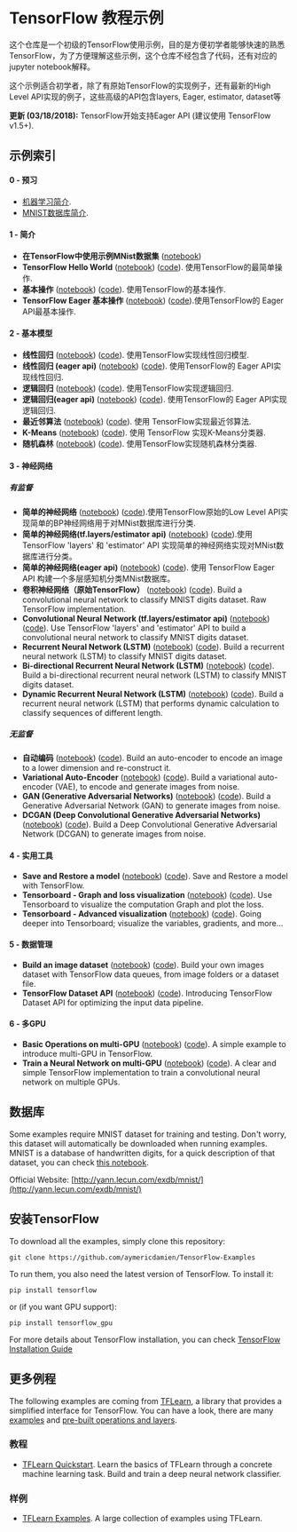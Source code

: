 # TensorFlow 教程示例

这个仓库是一个初级的TensorFlow使用示例，目的是方便初学者能够快速的熟悉TensorFlow，为了方便理解这些示例，这个仓库不经包含了代码，还有对应的jupyter notebook解释。

这个示例适合初学者，除了有原始TensorFlow的实现例子，还有最新的High Level API实现的例子，这些高级的API包含layers, Eager, estimator, dataset等

**更新 (03/18/2018):** TensorFlow开始支持Eager API (建议使用 TensorFlow v1.5+).

## 示例索引

#### 0 - 预习
- [机器学习简介](https://github.com/aymericdamien/TensorFlow-Examples/blob/master/notebooks/0_Prerequisite/ml_introduction.ipynb).
- [MNIST数据库简介](https://github.com/aymericdamien/TensorFlow-Examples/blob/master/notebooks/0_Prerequisite/mnist_dataset_intro.ipynb).

#### 1 - 简介
- **在TensorFlow中使用示例MNist数据集** ([notebook](https://github.com/debugCVML/TensorFlow-Examples/blob/ch/basic_operation/Baisc_operation_for_MNist.ipynb))
- **TensorFlow Hello World** ([notebook](https://github.com/debugCVML/TensorFlow-Examples/blob/ch/notebooks/1_Introduction/helloworld_ch.ipynb)) ([code](https://github.com/aymericdamien/TensorFlow-Examples/blob/master/examples/1_Introduction/helloworld.py)). 使用TensorFlow的最简单操作.
- **基本操作** ([notebook](https://github.com/debugCVML/TensorFlow-Examples/blob/ch/notebooks/1_Introduction/basic_operations_ch.ipynb)) ([code](https://github.com/aymericdamien/TensorFlow-Examples/blob/master/examples/1_Introduction/basic_operations.py)). 使用TensorFlow的基本操作.
- **TensorFlow Eager 基本操作** ([notebook](https://github.com/debugCVML/TensorFlow-Examples/blob/ch/notebooks/1_Introduction/basic_eager_api_ch.ipynb)) ([code](https://github.com/aymericdamien/TensorFlow-Examples/blob/master/examples/1_Introduction/basic_eager_api.py)).使用TensorFlow的 Eager API最基本操作.

#### 2 - 基本模型
- **线性回归** ([notebook](https://github.com/debugCVML/TensorFlow-Examples/blob/ch/notebooks/2_BasicModels/linear_regression_ch.ipynb)) ([code](https://github.com/aymericdamien/TensorFlow-Examples/blob/master/examples/2_BasicModels/linear_regression.py)). 使用TensorFlow实现线性回归模型.
- **线性回归 (eager api)** ([notebook](https://github.com/debugCVML/TensorFlow-Examples/blob/ch/notebooks/2_BasicModels/linear_regression_eager_api_ch.ipynb)) ([code](https://github.com/aymericdamien/TensorFlow-Examples/blob/master/examples/2_BasicModels/linear_regression_eager_api.py)). 使用TensorFlow的 Eager API实现线性回归.
- **逻辑回归** ([notebook](https://github.com/aymericdamien/TensorFlow-Examples/blob/master/notebooks/2_BasicModels/logistic_regression.ipynb)) ([code](https://github.com/aymericdamien/TensorFlow-Examples/blob/master/examples/2_BasicModels/logistic_regression.py)). 使用TensorFlow实现逻辑回归.
- **逻辑回归(eager api)** ([notebook](https://github.com/debugCVML/TensorFlow-Examples/blob/ch/notebooks/2_BasicModels/logistic_regression_ch.ipynb)) ([code](https://github.com/aymericdamien/TensorFlow-Examples/blob/master/examples/2_BasicModels/logistic_regression_eager_api.py)). 使用TensorFlow的 Eager API实现逻辑回归.
- **最近邻算法** ([notebook](https://github.com/aymericdamien/TensorFlow-Examples/blob/master/notebooks/2_BasicModels/nearest_neighbor.ipynb)) ([code](https://github.com/aymericdamien/TensorFlow-Examples/blob/master/examples/2_BasicModels/nearest_neighbor.py)). 使用 TensorFlow实现最近邻算法.
- **K-Means** ([notebook](https://github.com/debugCVML/TensorFlow-Examples/blob/ch/notebooks/2_BasicModels/kmeans_ch.ipynb)) ([code](https://github.com/aymericdamien/TensorFlow-Examples/blob/master/examples/2_BasicModels/kmeans.py)). 使用 TensorFlow 实现K-Means分类器.
- **随机森林** ([notebook](https://github.com/aymericdamien/TensorFlow-Examples/blob/master/notebooks/2_BasicModels/random_forest.ipynb)) ([code](https://github.com/aymericdamien/TensorFlow-Examples/blob/master/examples/2_BasicModels/random_forest.py)). 使用TensorFlow实现随机森林分类器.

#### 3 - 神经网络
##### 有监督

- **简单的神经网络** ([notebook](https://github.com/debugCVML/TensorFlow-Examples/blob/ch/notebooks/3_NeuralNetworks/neural_network_raw_ch.ipynb)) ([code](https://github.com/aymericdamien/TensorFlow-Examples/blob/master/examples/3_NeuralNetworks/neural_network_raw.py)).使用TensorFlow原始的Low Level API实现简单的BP神经网络用于对MNist数据库进行分类.
- **简单的神经网络(tf.layers/estimator api)** ([notebook](https://github.com/debugCVML/TensorFlow-Examples/blob/ch/notebooks/3_NeuralNetworks/neural_network_ch.ipynb)) ([code](https://github.com/aymericdamien/TensorFlow-Examples/blob/master/examples/3_NeuralNetworks/neural_network.py)).使用 TensorFlow 'layers' 和 'estimator' API 实现简单的神经网络实现对MNist数据库进行分类。
- **简单的神经网络(eager api)** ([notebook](https://github.com/aymericdamien/TensorFlow-Examples/blob/master/notebooks/3_NeuralNetworks/neural_network_eager_api.ipynb)) ([code](https://github.com/aymericdamien/TensorFlow-Examples/blob/master/examples/3_NeuralNetworks/neural_network_eager_api.py)). 使用 TensorFlow Eager API 构建一个多层感知机分类MNist数据库。
- **卷积神经网络（原始TensorFlow）** ([notebook](https://github.com/debugCVML/TensorFlow-Examples/blob/ch/notebooks/3_NeuralNetworks/convolutional_network_raw_ch.ipynb)) ([code](https://github.com/aymericdamien/TensorFlow-Examples/blob/master/examples/3_NeuralNetworks/convolutional_network_raw.py)). Build a convolutional neural network to classify MNIST digits dataset. Raw TensorFlow implementation.
- **Convolutional Neural Network (tf.layers/estimator api)** ([notebook](https://github.com/aymericdamien/TensorFlow-Examples/blob/master/notebooks/3_NeuralNetworks/convolutional_network.ipynb)) ([code](https://github.com/aymericdamien/TensorFlow-Examples/blob/master/examples/3_NeuralNetworks/convolutional_network.py)). Use TensorFlow 'layers' and 'estimator' API to build a convolutional neural network to classify MNIST digits dataset.
- **Recurrent Neural Network (LSTM)** ([notebook](https://github.com/aymericdamien/TensorFlow-Examples/blob/master/notebooks/3_NeuralNetworks/recurrent_network.ipynb)) ([code](https://github.com/aymericdamien/TensorFlow-Examples/blob/master/examples/3_NeuralNetworks/recurrent_network.py)). Build a recurrent neural network (LSTM) to classify MNIST digits dataset.
- **Bi-directional Recurrent Neural Network (LSTM)** ([notebook](https://github.com/aymericdamien/TensorFlow-Examples/blob/master/notebooks/3_NeuralNetworks/bidirectional_rnn.ipynb)) ([code](https://github.com/aymericdamien/TensorFlow-Examples/blob/master/examples/3_NeuralNetworks/bidirectional_rnn.py)). Build a bi-directional recurrent neural network (LSTM) to classify MNIST digits dataset.
- **Dynamic Recurrent Neural Network (LSTM)** ([notebook](https://github.com/aymericdamien/TensorFlow-Examples/blob/master/notebooks/3_NeuralNetworks/dynamic_rnn.ipynb)) ([code](https://github.com/aymericdamien/TensorFlow-Examples/blob/master/examples/3_NeuralNetworks/dynamic_rnn.py)). Build a recurrent neural network (LSTM) that performs dynamic calculation to classify sequences of different length.

##### 无监督
- **自动编码** ([notebook](https://github.com/aymericdamien/TensorFlow-Examples/blob/master/notebooks/3_NeuralNetworks/autoencoder.ipynb)) ([code](https://github.com/aymericdamien/TensorFlow-Examples/blob/master/examples/3_NeuralNetworks/autoencoder.py)). Build an auto-encoder to encode an image to a lower dimension and re-construct it.
- **Variational Auto-Encoder** ([notebook](https://github.com/aymericdamien/TensorFlow-Examples/blob/master/notebooks/3_NeuralNetworks/variational_autoencoder.ipynb)) ([code](https://github.com/aymericdamien/TensorFlow-Examples/blob/master/examples/3_NeuralNetworks/variational_autoencoder.py)). Build a variational auto-encoder (VAE), to encode and generate images from noise.
- **GAN (Generative Adversarial Networks)** ([notebook](https://github.com/aymericdamien/TensorFlow-Examples/blob/master/notebooks/3_NeuralNetworks/gan.ipynb)) ([code](https://github.com/aymericdamien/TensorFlow-Examples/blob/master/examples/3_NeuralNetworks/gan.py)). Build a Generative Adversarial Network (GAN) to generate images from noise.
- **DCGAN (Deep Convolutional Generative Adversarial Networks)** ([notebook](https://github.com/aymericdamien/TensorFlow-Examples/blob/master/notebooks/3_NeuralNetworks/dcgan.ipynb)) ([code](https://github.com/aymericdamien/TensorFlow-Examples/blob/master/examples/3_NeuralNetworks/dcgan.py)). Build a Deep Convolutional Generative Adversarial Network (DCGAN) to generate images from noise.

#### 4 - 实用工具
- **Save and Restore a model** ([notebook](https://github.com/aymericdamien/TensorFlow-Examples/blob/master/notebooks/4_Utils/save_restore_model.ipynb)) ([code](https://github.com/aymericdamien/TensorFlow-Examples/blob/master/examples/4_Utils/save_restore_model.py)). Save and Restore a model with TensorFlow.
- **Tensorboard - Graph and loss visualization** ([notebook](https://github.com/aymericdamien/TensorFlow-Examples/blob/master/notebooks/4_Utils/tensorboard_basic.ipynb)) ([code](https://github.com/aymericdamien/TensorFlow-Examples/blob/master/examples/4_Utils/tensorboard_basic.py)). Use Tensorboard to visualize the computation Graph and plot the loss.
- **Tensorboard - Advanced visualization** ([notebook](https://github.com/aymericdamien/TensorFlow-Examples/blob/master/notebooks/4_Utils/tensorboard_advanced.ipynb)) ([code](https://github.com/aymericdamien/TensorFlow-Examples/blob/master/examples/4_Utils/tensorboard_advanced.py)). Going deeper into Tensorboard; visualize the variables, gradients, and more...

#### 5 - 数据管理
- **Build an image dataset** ([notebook](https://github.com/aymericdamien/TensorFlow-Examples/blob/master/notebooks/5_DataManagement/build_an_image_dataset.ipynb)) ([code](https://github.com/aymericdamien/TensorFlow-Examples/blob/master/examples/5_DataManagement/build_an_image_dataset.py)). Build your own images dataset with TensorFlow data queues, from image folders or a dataset file.
- **TensorFlow Dataset API** ([notebook](https://github.com/aymericdamien/TensorFlow-Examples/blob/master/notebooks/5_DataManagement/tensorflow_dataset_api.ipynb)) ([code](https://github.com/aymericdamien/TensorFlow-Examples/blob/master/examples/5_DataManagement/tensorflow_dataset_api.py)). Introducing TensorFlow Dataset API for optimizing the input data pipeline.

#### 6 - 多GPU
- **Basic Operations on multi-GPU** ([notebook](https://github.com/aymericdamien/TensorFlow-Examples/blob/master/notebooks/6_MultiGPU/multigpu_basics.ipynb)) ([code](https://github.com/aymericdamien/TensorFlow-Examples/blob/master/examples/6_MultiGPU/multigpu_basics.py)). A simple example to introduce multi-GPU in TensorFlow.
- **Train a Neural Network on multi-GPU** ([notebook](https://github.com/aymericdamien/TensorFlow-Examples/blob/master/notebooks/6_MultiGPU/multigpu_cnn.ipynb)) ([code](https://github.com/aymericdamien/TensorFlow-Examples/blob/master/examples/6_MultiGPU/multigpu_cnn.py)). A clear and simple TensorFlow implementation to train a convolutional neural network on multiple GPUs.

## 数据库
Some examples require MNIST dataset for training and testing. Don't worry, this dataset will automatically be downloaded when running examples.
MNIST is a database of handwritten digits, for a quick description of that dataset, you can check [this notebook](https://github.com/aymericdamien/TensorFlow-Examples/blob/master/notebooks/0_Prerequisite/mnist_dataset_intro.ipynb).

Official Website: [http://yann.lecun.com/exdb/mnist/](http://yann.lecun.com/exdb/mnist/)

## 安装TensorFlow

To download all the examples, simply clone this repository:
```
git clone https://github.com/aymericdamien/TensorFlow-Examples
```

To run them, you also need the latest version of TensorFlow. To install it:
```
pip install tensorflow
```

or (if you want GPU support):
```
pip install tensorflow_gpu
```

For more details about TensorFlow installation, you can check [TensorFlow Installation Guide](https://www.tensorflow.org/install/)

## 更多例程
The following examples are coming from [TFLearn](https://github.com/tflearn/tflearn), a library that provides a simplified interface for TensorFlow. You can have a look, there are many [examples](https://github.com/tflearn/tflearn/tree/master/examples) and [pre-built operations and layers](http://tflearn.org/doc_index/#api).

### 教程
- [TFLearn Quickstart](https://github.com/tflearn/tflearn/blob/master/tutorials/intro/quickstart.md). Learn the basics of TFLearn through a concrete machine learning task. Build and train a deep neural network classifier.

### 样例
- [TFLearn Examples](https://github.com/tflearn/tflearn/blob/master/examples). A large collection of examples using TFLearn.
